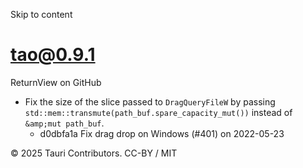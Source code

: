 Skip to content
# tao@0.9.1
ReturnView on GitHub
  * Fix the size of the slice passed to `DragQueryFileW` by passing `std::mem::transmute(path_buf.spare_capacity_mut())` instead of `&amp;mut path_buf`. 
    * d0dbfa1a Fix drag drop on Windows (#401) on 2022-05-23


© 2025 Tauri Contributors. CC-BY / MIT
